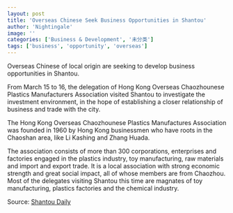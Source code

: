 ```yaml
---
layout: post
title: 'Overseas Chinese Seek Business Opportunities in Shantou'
author: 'Nightingale'
image: ''
categories: ['Business & Development', '未分类']
tags: ['business', 'opportunity', 'overseas']
---
```


Overseas Chinese of local origin are seeking to develop business opportunities in Shantou.

From March 15 to 16, the delegation of Hong Kong Overseas Chaozhounese Plastics Manufacturers Association visited Shantou to investigate the investment environment, in the hope of establishing a closer relationship of business and trade with the city.

The Hong Kong Overseas Chaozhounese Plastics Manufactures Association was founded in 1960 by Hong Kong businessmen who have roots in the Chaoshan area, like Li Kashing and Zhang Huada.

The association consists of more than 300 corporations, enterprises and factories engaged in the plastics industry, toy manufacturing, raw materials and import and export trade. It is a local association with strong economic strength and great social impact, all of whose members are from Chaozhou. Most of the delegates visiting Shantou this time are magnates of toy manufacturing, plastics factories and the chemical industry.

Source: [Shantou Daily](http://www.dahuawang.com/localnews/showlocal.asp?no=101199)